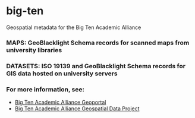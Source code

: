 # big-ten
Geospatial metadata for the Big Ten Academic Alliance

### MAPS: GeoBlacklight Schema records for scanned maps from university libraries
### DATASETS: ISO 19139 and GeoBlacklight Schema records for GIS data hosted on university servers

### For more information, see:
- [Big Ten Academic Alliance Geoportal](https://geo.btaa.org)
- [Big Ten Academic Alliance Geospatial Data Project](https://z.umn.edu/btaagdp)

